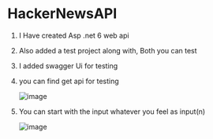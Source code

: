 # HackerNewsAPI

1. I Have created Asp .net 6 web api
2. Also added a test project along with, Both you can test
3. I added swagger Ui for testing
4. you can find get api for testing
   
   ![image](https://github.com/deepudileep/HackerNewsAPI/assets/42131213/916474bf-3cdf-4316-a032-fafd7d30d8d2)
5. You can start with the input whatever you feel as input(n)

   ![image](https://github.com/deepudileep/HackerNewsAPI/assets/42131213/5c076478-4144-48c5-a31a-24bb1064ae2d)

